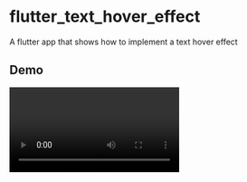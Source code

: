 # flutter_text_hover_effect

A flutter app that shows how to implement a text hover effect

## Demo

![Demo](demo.mp4)

